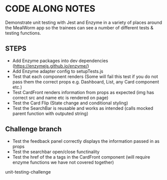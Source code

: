 # CODE ALONG NOTES

Demonstrate unit testing with Jest and Enzyme in a variety of places around the MealWorm app so the trainees can see a number of different tests & testing functions.

## STEPS

- Add Enzyme packages into dev dependencies (https://enzymejs.github.io/enzyme/)
- Add Enzyme adapter config to setupTests.js
- Test that each component renders (Some will fail this test if you do not pass them the correct props e.g. Dashboard, List, any Card component etc.)
- Test CardFront renders information from props as expected (img has correct src and name etc is rendered on page)
- Test the Card Flip (State change and conditional styling)
- Test the SearchBar is reusable and works as intended (calls mocked parent function with outputed string)

## Challenge branch

- Test the feedback panel correctly displays the information passed in as props
- Test the searchbar open/close functinality
- Test the href of the a tags in the CardFront component (will require enzyme functions we have not covered together)

unit-testing-challenge
